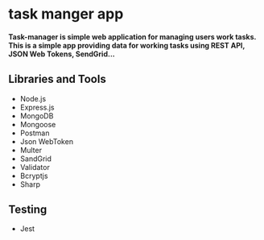 # task manger app

#### Task-manager is simple web application for managing users work tasks. This is a simple app providing data for working tasks using REST API, JSON Web Tokens, SendGrid...

## Libraries and Tools
- Node.js
- Express.js
- MongoDB
- Mongoose
- Postman
- Json WebToken
- Multer
- SandGrid
- Validator
- Bcryptjs
- Sharp

## Testing
- Jest

